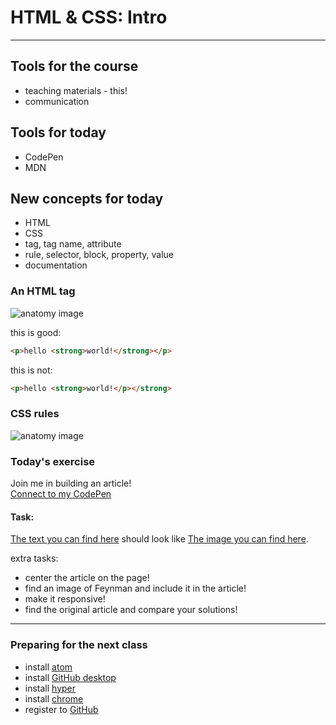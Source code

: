 # HTML & CSS: Intro

***

## Tools for the course

- teaching materials - this!
- communication

## Tools for today

- CodePen
- MDN

## New concepts for today

- HTML
- CSS
- tag, tag name, attribute
- rule, selector, block, property, value
- documentation

### An HTML tag

![anatomy image](../blob/master/HTML_CSS/Intro/assets/HTML_anatomy.png)

this is good:
```HTML
<p>hello <strong>world!</strong></p>
```
this is not:
```HTML
<p>hello <strong>world!</p></strong>
```

### CSS rules

![anatomy image](../blob/master/HTML_CSS/Intro/assets/CSS_anatomy.png)

### Today's exercise

Join me in building an article!   
[Connect to my CodePen](https://codepen.io/hubudibu/professor/bxvYNo/)

#### Task:
[The text you can find here](../blob/master/HTML_CSS/Intro/assets/feynman.txt)
should look like
[The image you can find here](../blob/master/HTML_CSS/Intro/assets/feynman.png).

extra tasks:
- center the article on the page!
- find an image of Feynman and include it in the article!
- make it responsive!
- find the original article and compare your solutions!

***

### Preparing for the next class

- install [atom](https://atom.io/)
- install [GitHub desktop](https://desktop.github.com/)
- install [hyper](https://hyper.is/)
- install [chrome](https://www.google.com/chrome/)
- register to [GitHub](https://github.com/)
